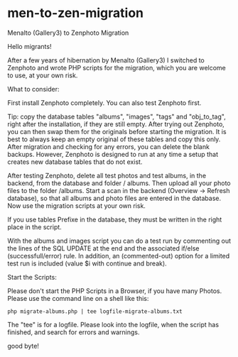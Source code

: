 # men-to-zen-migration
Menalto (Gallery3) to Zenphoto Migration

Hello migrants!

After a few years of hibernation by Menalto (Gallery3) I switched to Zenphoto and wrote PHP scripts for the migration, which you are welcome to use, at your own risk.


What to consider:

First install Zenphoto completely.
You can also test Zenphoto first.

Tip: copy the database tables "albums", "images", "tags" and "obj_to_tag", right after the installation, if they are still empty. After trying out Zenphoto, you can then swap them for the originals before starting the migration. It is best to always keep an empty original of these tables and copy this only. After migration and checking for any errors, you can delete the blank backups.  However, Zenphoto is designed to run at any time a setup that creates new database tables that do not exist.

After testing Zenphoto, delete all test photos and test albums, in the backend, from the database and folder / albums.
Then upload all your photo files to the folder /albums.
Start a scan in the backend (Overview -> Refresh database), so that all albums and photo files are entered in the database.
Now use the migration scripts at your own risk.

If you use tables Prefixe in the database, they must be written in the right place in the script.

With the albums and images script you can do a test run by commenting out the lines of the SQL UPDATE at the end and the associated if/else (successfull/error) rule. In addition, an (commented-out) option for a limited test run is included (value $i with continue and break).

Start the Scripts:

Please don't start the PHP Scripts in a Browser, if you have many Photos. Please use the command line on a shell like this:

```php migrate-albums.php | tee logfile-migrate-albums.txt```

The "tee" is for a logfile. Please look into the logfile, when the script has finished, and search for errors and warnings.

good byte!

